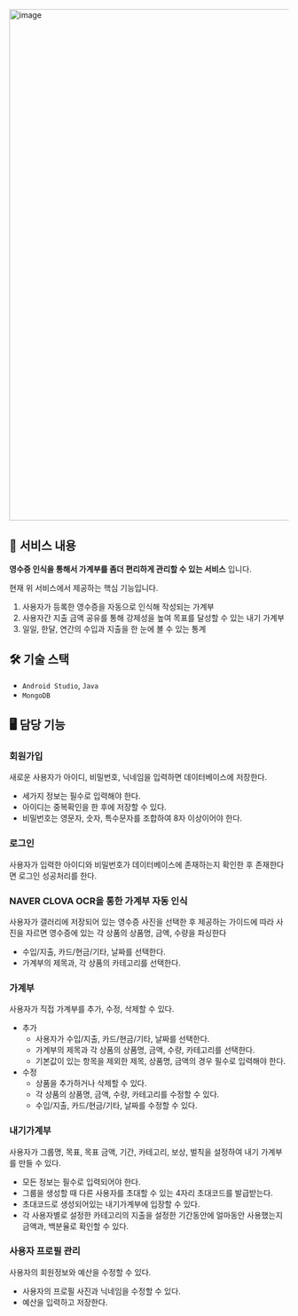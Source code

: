 <img width="922" alt="image" src="https://github.com/EveKristinLee/Capstone2021/assets/56919637/6d00af61-8891-4838-9be7-8ae61c4243ed">



## 📜 서비스 내용

**영수증 인식을 통해서 가계부를 좀더 편리하게 관리할 수 있는 서비스** 입니다.

현재 위 서비스에서 제공하는 핵심 기능입니다.

1. 사용자가 등록한 영수증을 자동으로 인식해 작성되는 가계부
2. 사용자간 지출 금액 공유를 통해 강제성을 높여 목표를 달성할 수 있는 내기 가계부
3. 일일, 한달, 연간의 수입과 지출을 한 눈에 볼 수 있는 통계

## 🛠 기술 스택

- `Android Studio`, `Java`
- `MongoDB`

## 🖥 담당 기능

### 회원가입

새로운 사용자가 아이디, 비밀번호, 닉네임을 입력하면 데이터베이스에 저장한다.

- 세가지 정보는 필수로 입력해야 한다.
- 아이디는 중복확인을 한 후에 저장할 수 있다.
- 비밀번호는 영문자, 숫자, 특수문자를 조합하여 8자 이상이어야 한다.

### 로그인

사용자가 입력한 아이디와 비밀번호가 데이터베이스에 존재하는지 확인한 후 존재한다면 로그인 성공처리를 한다. 

### NAVER CLOVA OCR을 통한 가계부 자동 인식

사용자가 갤러리에 저장되어 있는 영수증 사진을 선택한 후 제공하는 가이드에 따라 사진을 자르면 영수증에 있는 각 상품의 상품명, 금액, 수량을 파싱한다

- 수입/지출, 카드/현금/기타, 날짜를 선택한다.
- 가계부의 제목과, 각 상품의 카테고리를 선택한다.

### 가계부

사용자가 직접 가계부를 추가, 수정, 삭제할 수 있다.

- 추가
    - 사용자가 수입/지출, 카드/현금/기타, 날짜를 선택한다.
    - 가계부의 제목과 각 상품의 상품명, 금액, 수량, 카테고리를 선택한다.
    - 기본값이 있는 항목을 제외한 제목, 상품명, 금액의 경우 필수로 입력해야 한다.
- 수정
    - 상품을 추가하거나 삭제할 수 있다.
    - 각 상품의 상품명, 금액, 수량, 카테고리를 수정할 수 있다.
    - 수입/지출, 카드/현금/기타, 날짜를 수정할 수 있다.

### 내기가계부

사용자가 그룹명, 목표, 목표 금액, 기간, 카테고리, 보상, 벌칙을 설정하여 내기 가계부를 만들 수 있다.

- 모든 정보는 필수로 입력되어야 한다.
- 그룹을 생성할 때 다른 사용자를 초대할 수 있는 4자리 초대코드를 발급받는다.
- 초대코드로 생성되어있는 내기가계부에 입장할 수 있다.
- 각 사용자별로 설정한 카테고리의 지출을 설정한 기간동안에 얼마동안 사용했는지 금액과, 백분율로 확인할 수 있다.

### 사용자 프로필 관리

사용자의 회원정보와 예산을 수정할 수 있다.

- 사용자의 프로필 사진과 닉네임을 수정할 수 있다.
- 예산을 입력하고 저장한다.
